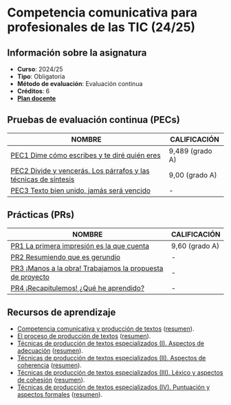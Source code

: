 # Competencia comunicativa para profesionales de las TIC (24/25)

## Información sobre la asignatura

- **Curso**: 2024/25
- **Tipo**: Obligatoria
- **Método de evaluación**: Evaluación continua
- **Créditos**: 6
- [**Plan docente**](https://cv.uoc.edu/tren/trenacc/web/GAT_EXP.PLANDOCENTE?any_academico=20241&cod_asignatura=75.563&idioma=CAS&pagina=PD_PREV_PORTAL)

## Pruebas de evaluación continua (PECs)

| NOMBRE                                                                  | CALIFICACIÓN    |
|-------------------------------------------------------------------------|-----------------|
| [PEC1 Dime cómo escribes y te diré quién eres](PEC1)                    | 9,489 (grado A) |
| [PEC2 Divide y vencerás. Los párrafos y las técnicas de síntesis](PEC2) | 9,00 (grado A)  |
| [PEC3 Texto bien unido, jamás será vencido](PEC3)                       | -               |

## Prácticas (PRs)

| NOMBRE                                                           | CALIFICACIÓN   |
|------------------------------------------------------------------|----------------|
| [PR1 La primera impresión es la que cuenta](PR1)                 | 9,60 (grado A) |
| [PR2 Resumiendo que es gerundio](PR2)                            | -              |
| [PR3 ¡Manos a la obra! Trabajamos la propuesta de proyecto](PR3) | -              |
| [PR4 ¡Recapitulemos! ¿Qué he aprendido?](PR4)                    | -              |

## Recursos de aprendizaje

- [Competencia comunicativa y producción de textos](https://materials.campus.uoc.edu/daisy/Materials/PID_00274805/pdf/PID_00274805.pdf) ([resumen]()).
- [El proceso de producción de textos](https://materials.campus.uoc.edu/daisy/Materials/PID_00279144/pdf/PID_00279144.pdf) ([resumen]()).
- [Técnicas de producción de textos especializados (I). Aspectos de adecuación](https://materials.campus.uoc.edu/daisy/Materials/PID_00274803/pdf/PID_00274803.pdf) ([resumen]()).
- [Técnicas de producción de textos especializados (II). Aspectos de coherencia](https://materials.campus.uoc.edu/daisy/Materials/PID_00274801/pdf/PID_00274801.pdf) ([resumen]()).
- [Técnicas de producción de textos especializados (III). Léxico y aspectos de cohesión](https://materials.campus.uoc.edu/daisy/Materials/PID_00274804/pdf/PID_00274804.pdf) ([resumen]()).
- [Técnicas de producción de textos especializados (IV). Puntuación y aspectos formales](https://materials.campus.uoc.edu/daisy/Materials/PID_00274802/pdf/PID_00274802.pdf) ([resumen]()).